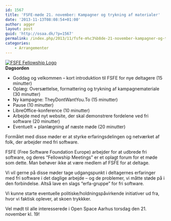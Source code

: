 ```yaml
---
id: 1567
title: 'FSFE-møde 21. november: Kampagner og trykning af materialer'
date: '2013-11-13T08:08:54+01:00'
author: agger
layout: post
guid: 'http://osaa.dk/?p=1567'
permalink: /index.php/2013/11/fsfe-m%c3%b8de-21-november-kampagner-og-trykning-af-materialer/
categories:
    - Arrangementer
---
```


[ ![FSFE Fellowship Logo](http://www.gianfrancopellegrino.com/blog/wp-content/uploads/2011/02/logo.png) ](https://wiki.fsfe.org/groups/Aarhus)  
**Dagsorden**

- Goddag og velkommen – kort introduktion til FSFE for nye deltagere (15 minutter)
- Oplæg: Oversættelse, formattering og trykning af kampagnemateriale (30 minutter)
- Ny kampagne: TheyDontWantYou.To (15 minutter)
- Pause (10 minutter)
- LibreOffice-konference (10 minutter)
- Arbejde med nyt website, der skal demonstrere fordelene ved fri software (20 minutter)
- Eventuelt + planlægning af næste møde (20 minutter)

Formålet med disse møder er at styrke erfaringsdelingen og netværket af folk, der arbejder med fri software.

FSFE (Free Software Foundation Europe) arbejder for at udbrede fri software, og deres “Fellowship Meetings” er et oplagt forum for et møde som dette. Man behøver ikke at være medlem af FSFE for at deltage.

Vi vil gerne på disse møder tage udgangspunkt i deltagernes erfaringer med fri software i det daglige arbejde – og de problemer, vi måtte støde på i den forbindelse. Altså lave en slags “erfa-gruppe” for fri software.

Vi kunne starte eventuelle politiske/holdningspåvirkende initiativer ud fra, hvor vi faktisk oplever, at skoen trykkker.

Vel mødt til alle interesserede i Open Space Aarhus torsdag den 21. november kl. 19!